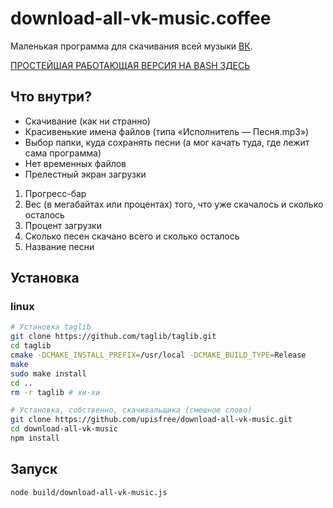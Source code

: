 # download-all-vk-music.coffee
Маленькая программа для скачивания всей музыки [ВК](http://vk.com).

[ПРОСТЕЙШАЯ РАБОТАЮЩАЯ ВЕРСИЯ НА BASH ЗДЕСЬ](https://github.com/upisfree/download-all-vk-music.sh.git)

## Что внутри?
 * Скачивание (как ни странно)
 * Красивенькие имена файлов (типа «Исполнитель — Песня.mp3»)
 * Выбор папки, куда сохранять песни (а мог качать туда, где лежит сама программа)
 * Нет временных файлов
 * Прелестный экран загрузки
  1. Прогресс-бар
  2. Вес (в мегабайтах или процентах) того, что уже скачалось и сколько осталось
  3. Процент загрузки
  4. Сколько песен скачано всего и сколько осталось
  5. Название песни

## Установка
### linux
```bash
# Установка taglib
git clone https://github.com/taglib/taglib.git
cd taglib
cmake -DCMAKE_INSTALL_PREFIX=/usr/local -DCMAKE_BUILD_TYPE=Release
make
sudo make install
cd ..
rm -r taglib # хи-хи

# Установка, собственно, скачивальщика (смешное слово)
git clone https://github.com/upisfree/download-all-vk-music.git
cd download-all-vk-music
npm install
```

## Запуск
```bash
node build/download-all-vk-music.js
```
